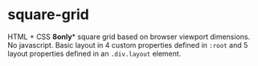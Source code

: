 # square-grid
HTML + CSS **8only*** square grid based on browser viewport dimensions. No javascript. Basic layout in 4 custom properties defined in `:root` and 5 layout properties defined in an `.div.layout` element.
